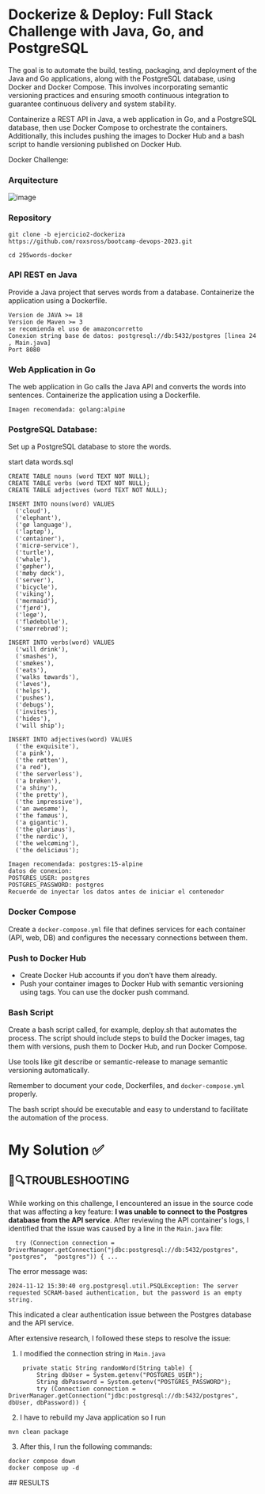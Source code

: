 # Dockerize & Deploy: Full Stack Challenge with Java, Go, and PostgreSQL

The goal is to automate the build, testing, packaging, and deployment of the Java and Go applications, along with the PostgreSQL database, using Docker and Docker Compose. This involves incorporating semantic versioning practices and ensuring smooth continuous integration to guarantee continuous delivery and system stability.

Containerize a REST API in Java, a web application in Go, and a PostgreSQL database, then use Docker Compose to orchestrate the containers. Additionally, this includes pushing the images to Docker Hub and a bash script to handle versioning published on Docker Hub.

Docker Challenge:

### Arquitecture

![image](https://github.com/user-attachments/assets/8299829e-a1ff-43ca-a297-72a9d1c9f410)

### Repository

```
git clone -b ejercicio2-dockeriza https://github.com/roxsross/bootcamp-devops-2023.git

cd 295words-docker
```

### API REST en Java

Provide a Java project that serves words from a database. Containerize the application using a Dockerfile.

```
Version de JAVA >= 18
Version de Maven >= 3
se recomienda el uso de amazoncorretto
Conexion string base de datos: postgresql://db:5432/postgres [linea 24 , Main.java]
Port 8080
```

### Web Application in Go

The web application in Go calls the Java API and converts the words into sentences. Containerize the application using a Dockerfile.

```
Imagen recomendada: golang:alpine
```

### PostgreSQL Database:

Set up a PostgreSQL database to store the words.

start data words.sql

```
CREATE TABLE nouns (word TEXT NOT NULL);
CREATE TABLE verbs (word TEXT NOT NULL);
CREATE TABLE adjectives (word TEXT NOT NULL);

INSERT INTO nouns(word) VALUES
  ('cloud'),
  ('elephant'),
  ('gø language'),
  ('laptøp'),
  ('cøntainer'),
  ('micrø-service'),
  ('turtle'),
  ('whale'),
  ('gøpher'),
  ('møby døck'),
  ('server'),
  ('bicycle'),
  ('viking'),
  ('mermaid'),
  ('fjørd'),
  ('legø'),
  ('flødebolle'),
  ('smørrebrød');

INSERT INTO verbs(word) VALUES
  ('will drink'),
  ('smashes'),
  ('smøkes'),
  ('eats'),
  ('walks tøwards'),
  ('løves'),
  ('helps'),
  ('pushes'),
  ('debugs'),
  ('invites'),
  ('hides'),
  ('will ship');

INSERT INTO adjectives(word) VALUES
  ('the exquisite'),
  ('a pink'),
  ('the røtten'),
  ('a red'),
  ('the serverless'),
  ('a brøken'),
  ('a shiny'),
  ('the pretty'),
  ('the impressive'),
  ('an awesøme'),
  ('the famøus'),
  ('a gigantic'),
  ('the gløriøus'),
  ('the nørdic'),
  ('the welcøming'),
  ('the deliciøus');

```

```
Imagen recomendada: postgres:15-alpine
datos de conexion:
POSTGRES_USER: postgres
POSTGRES_PASSWORD: postgres
Recuerde de inyectar los datos antes de iniciar el contenedor
```

### Docker Compose

Create a `docker-compose.yml` file that defines services for each container (API, web, DB) and configures the necessary connections between them.

### Push to Docker Hub

- Create Docker Hub accounts if you don’t have them already.
- Push your container images to Docker Hub with semantic versioning using tags. You can use the docker push command.

### Bash Script

Create a bash script called, for example, deploy.sh that automates the process. The script should include steps to build the Docker images, tag them with versions, push them to Docker Hub, and run Docker Compose.

Use tools like git describe or semantic-release to manage semantic versioning automatically.

Remember to document your code, Dockerfiles, and `docker-compose.yml` properly.

The bash script should be executable and easy to understand to facilitate the automation of the process.


# My Solution ✅


## 🥷🔍TROUBLESHOOTING
While working on this challenge, I encountered an issue in the source code that was affecting a key feature: **I was unable to connect to the Postgres database from the API service**. After reviewing the API container's logs, I identified that the issue was caused by a line in the `Main.java` file:

```
  try (Connection connection = DriverManager.getConnection("jdbc:postgresql://db:5432/postgres", "postgres",  "postgres")) { ...
```

The error message was:
```
2024-11-12 15:30:40 org.postgresql.util.PSQLException: The server requested SCRAM-based authentication, but the password is an empty string.
```

This indicated a clear authentication issue between the Postgres database and the API service.

After extensive research, I followed these steps to resolve the issue:

1. I modified the connection string in `Main.java`
```
    private static String randomWord(String table) {
        String dbUser = System.getenv("POSTGRES_USER");
        String dbPassword = System.getenv("POSTGRES_PASSWORD");
        try (Connection connection = DriverManager.getConnection("jdbc:postgresql://db:5432/postgres", dbUser, dbPassword)) {
```

2. I have to rebuild my Java application so I run 
```
mvn clean package
```

3. After this, I run the following commands:
```
docker compose down
docker compose up -d
```


## RESULTS

